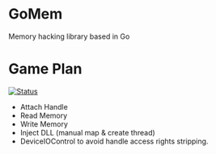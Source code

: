 # GoMem
Memory hacking library based in Go

# Game Plan
[![Status](https://img.shields.io/badge/status-in%20progress-red.svg)](https://github.com/complexitydev/GoMem)

* Attach Handle
* Read Memory
* Write Memory
* Inject DLL (manual map & create thread)
* DeviceIOControl to avoid handle access rights stripping.
